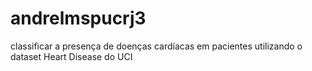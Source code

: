 # andrelmspucrj3
classificar a presença de doenças cardíacas em pacientes utilizando o dataset Heart Disease do UCI
